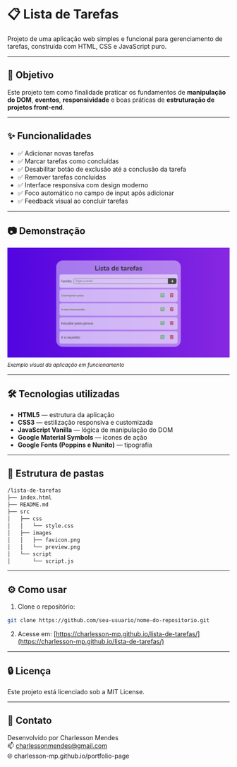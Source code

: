 # 📋 Lista de Tarefas

Projeto de uma aplicação web simples e funcional para gerenciamento de tarefas, construída com HTML, CSS e JavaScript puro.

---

## 🧠 Objetivo

Este projeto tem como finalidade praticar os fundamentos de **manipulação do DOM**, **eventos**, **responsividade** e boas práticas de **estruturação de projetos front-end**.

---

## ✨ Funcionalidades

- ✅ Adicionar novas tarefas
- ✅ Marcar tarefas como concluídas
- ✅ Desabilitar botão de exclusão até a conclusão da tarefa
- ✅ Remover tarefas concluídas
- ✅ Interface responsiva com design moderno
- ✅ Foco automático no campo de input após adicionar
- ✅ Feedback visual ao concluir tarefas

---

## 📷 Demonstração

![Captura de tela do projeto](./src/images/preview.png)  
<sub>*Exemplo visual da aplicação em funcionamento*</sub>

---

## 🛠 Tecnologias utilizadas

- **HTML5** — estrutura da aplicação
- **CSS3** — estilização responsiva e customizada
- **JavaScript Vanilla** — lógica de manipulação do DOM
- **Google Material Symbols** — ícones de ação
- **Google Fonts (Poppins e Nunito)** — tipografia

---

## 📁 Estrutura de pastas
```
/lista-de-tarefas
├── index.html
├── README.md
├── src
│   ├── css
│   │   └── style.css
│   ├── images
│   │   ├── favicon.png
│   │   └── preview.png
│   └── script
│       └── script.js
```
---

## ⚙️ Como usar

1. Clone o repositório:

```bash
git clone https://github.com/seu-usuario/nome-do-repositorio.git
```

2. Acesse em: [https://charlesson-mp.github.io/lista-de-tarefas/](https://charlesson-mp.github.io/lista-de-tarefas/)


---

## 🔒 Licença

Este projeto está licenciado sob a MIT License.

---

## 💬 Contato

Desenvolvido por Charlesson Mendes<br>
📫 charlessonmendes@gmail.com<br>
🌐 charlesson-mp.github.io/portfolio-page